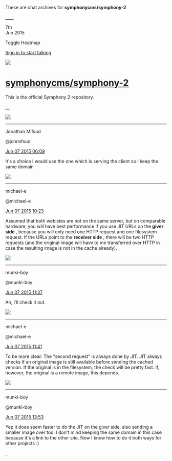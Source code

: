 These are chat archives for **symphonycms/symphony-2**

[__](/symphonycms/symphony-2/archives/2015/06/08)[__](/symphonycms/symphony-2/archives/2015/06/06)

7th  
Jun 2015

Toggle Heatmap

[Sign in to start talking](/login?action=login&button=archive-login)

![](https://avatars-02.gitter.im/group/iv/3/57542c45c43b8c601977197e?s=48)

#  [symphonycms/symphony-2](/symphonycms/symphony-2)

This is the official Symphony 2 repository.

[ __](/orgs/symphonycms/rooms "More symphonycms rooms")

![](https://avatars1.githubusercontent.com/u/859775?v=3&s=30)

____

Jonathan Mifsud

@jonmifsud

[Jun 07 2015
06:09](https://gitter.im/symphonycms/symphony-2?at=5573e02f463d0c7c066e4de2)

It's a choice I would use the one which is serving the client so I keep the
same domain

![](https://avatars2.githubusercontent.com/u/40072?v=3&s=30)

____

michael-e

@michael-e

[Jun 07 2015
10:23](https://gitter.im/symphonycms/symphony-2?at=55741bbd05c872ce6ac82c7f)

Assumed that both webistes are not on the same server, but on comparable
hardware, you will have best performance if you use JIT URLs on the **giver
side** , because you will only need one HTTP request and one filesystem
request. If the URLs point to the **receiver side** , there will be two HTTP
requests (and the original image will have to me transferred over HTTP in case
the resulting image is not in the cache already).

![](https://avatars1.githubusercontent.com/u/4517581?v=3&s=30)

____

munki-boy

@munki-boy

[Jun 07 2015
11:37](https://gitter.im/symphonycms/symphony-2?at=55742ce9f40a067d1c9bb33a)

Ah, i'll check it out.

![](https://avatars2.githubusercontent.com/u/40072?v=3&s=30)

____

michael-e

@michael-e

[Jun 07 2015
11:41](https://gitter.im/symphonycms/symphony-2?at=55742dfc27d2203776ccdc29)

To be more clear: The "second request" is always done by JIT. JIT always
checks if an original image is still available before sending the cached
version. If the original is in the filesystem, the check will be pretty fast.
If, however, the original is a remote image, this depends.

![](https://avatars1.githubusercontent.com/u/4517581?v=3&s=30)

____

munki-boy

@munki-boy

[Jun 07 2015
13:53](https://gitter.im/symphonycms/symphony-2?at=55744ce9777c17d06a1433d5)

Yep it does seem faster to do the JIT on the giver side, also sending a
smaller image over too. I don't mind keeping the same domain in this case
because it's a link to the other site. Now I know how to do it both ways for
other projects :)

_

